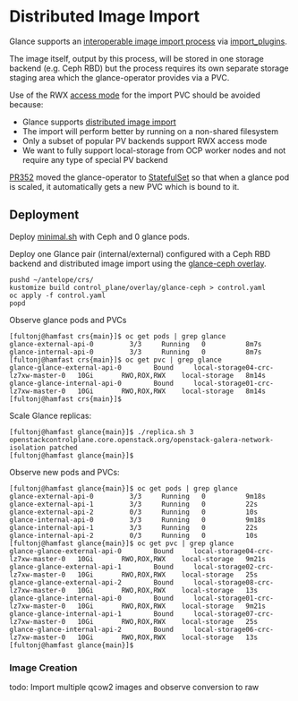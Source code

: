 # Distributed Image Import

Glance supports an
[interoperable image import
process](https://docs.openstack.org/glance/latest/admin/interoperable-image-import.html)
via
[import_plugins](https://github.com/openstack-k8s-operators/glance-operator/tree/main/config/samples/import_plugins).

The image itself, output by this process, will be stored in one
storage backend (e.g. Ceph RBD) but the process requires its own
separate storage staging area which the glance-operator provides
via a PVC.

Use of the RWX
[access mode](https://kubernetes.io/docs/concepts/storage/persistent-volumes/#access-modes)
for the import PVC should be avoided because:

- Glance supports [distributed image import](https://opendev.org/openstack/glance/commit/41e1cecbe63c778ce8e92519993c61588ea1f0cb)
- The import will perform better by running on a non-shared filesystem
- Only a subset of popular PV backends support RWX access mode
- We want to fully support local-storage from OCP worker nodes and not
  require any type of special PV backend

[PR352](https://github.com/openstack-k8s-operators/glance-operator/pull/352)
moved the glance-operator to 
[StatefulSet](https://kubernetes.io/docs/concepts/workloads/controllers/statefulset)
so that when a glance pod is scaled, it automatically gets a new PVC
which is bound to it.

## Deployment

Deploy [minimal.sh](minimal.sh) with Ceph and 0 glance pods.

Deploy one Glance pair (internal/external) configured with a Ceph RBD
backend and distributed image import using the
[glance-ceph overlay](../crs/control_plane/overlay/glance-ceph).

```
pushd ~/antelope/crs/
kustomize build control_plane/overlay/glance-ceph > control.yaml
oc apply -f control.yaml
popd
```
Observe glance pods and PVCs
```
[fultonj@hamfast crs{main}]$ oc get pods | grep glance
glance-external-api-0         3/3     Running   0          8m7s
glance-internal-api-0         3/3     Running   0          8m7s
[fultonj@hamfast crs{main}]$ oc get pvc | grep glance
glance-glance-external-api-0        Bound     local-storage04-crc-lz7xw-master-0   10Gi       RWO,ROX,RWX    local-storage   8m14s
glance-glance-internal-api-0        Bound     local-storage01-crc-lz7xw-master-0   10Gi       RWO,ROX,RWX    local-storage   8m14s
[fultonj@hamfast crs{main}]$
```
Scale Glance replicas:
```
[fultonj@hamfast glance{main}]$ ./replica.sh 3
openstackcontrolplane.core.openstack.org/openstack-galera-network-isolation patched
[fultonj@hamfast glance{main}]$
```
Observe new pods and PVCs:
```
[fultonj@hamfast glance{main}]$ oc get pods | grep glance
glance-external-api-0         3/3     Running   0          9m18s
glance-external-api-1         3/3     Running   0          22s
glance-external-api-2         0/3     Running   0          10s
glance-internal-api-0         3/3     Running   0          9m18s
glance-internal-api-1         3/3     Running   0          22s
glance-internal-api-2         0/3     Running   0          10s
[fultonj@hamfast glance{main}]$ oc get pvc | grep glance
glance-glance-external-api-0        Bound     local-storage04-crc-lz7xw-master-0   10Gi       RWO,ROX,RWX    local-storage   9m21s
glance-glance-external-api-1        Bound     local-storage02-crc-lz7xw-master-0   10Gi       RWO,ROX,RWX    local-storage   25s
glance-glance-external-api-2        Bound     local-storage08-crc-lz7xw-master-0   10Gi       RWO,ROX,RWX    local-storage   13s
glance-glance-internal-api-0        Bound     local-storage01-crc-lz7xw-master-0   10Gi       RWO,ROX,RWX    local-storage   9m21s
glance-glance-internal-api-1        Bound     local-storage07-crc-lz7xw-master-0   10Gi       RWO,ROX,RWX    local-storage   25s
glance-glance-internal-api-2        Bound     local-storage06-crc-lz7xw-master-0   10Gi       RWO,ROX,RWX    local-storage   13s
[fultonj@hamfast glance{main}]$
```

### Image Creation

todo: Import multiple qcow2 images and observe conversion to raw
